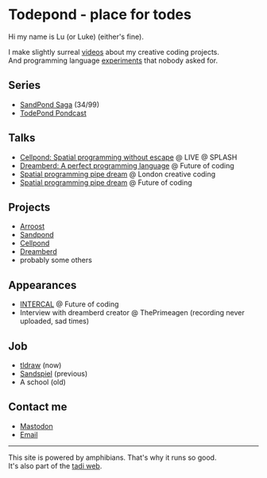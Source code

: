# Todepond - place for todes

Hi my name is Lu (or Luke) (either's fine).

I make slightly surreal [videos](https://youtube.com/@TodePond) about my creative coding projects.<br>
And programming language [experiments](https://github.com/TodePond) that nobody asked for.

## Series

- [SandPond Saga](https://www.youtube.com/@TodePond) (34/99)<br>
- [TodePond Pondcast](https://www.patreon.com/todepond)

## Talks

- [Cellpond: Spatial programming without escape](https://www.youtube.com/watch?v=cBYudbaqHAk&amp;t=6704s) @ LIVE @ SPLASH<br>
- [Dreamberd: A perfect programming language](https://youtu.be/52vmjZnxJb8?si=0TXlU2X2tewR1FFc) @ Future of coding<br>
- [Spatial programming pipe dream](https://www.youtube.com/live/L2U_Sd1qMJ4?si=5EfPnVuGNAZ6O1qZ&t=2580) @ London creative coding<br>
- [Spatial programming pipe dream](https://youtu.be/bqtVv9ts29c?si=LEIec6dJz1l-5pzk) @ Future of coding

## Projects

- [Arroost](https://github.com/TodePond/Arroost)
- [Sandpond](https://github.com/TodePond/SandPond)
- [Cellpond](https://github.com/TodePond/CellPond)
- [Dreamberd](https://github.com/TodePond/DreamBerd/)
- probably some others

## Appearances

- [INTERCAL](https://futureofcoding.org/episodes/064) @ Future of coding<br>
- Interview with dreamberd creator @ ThePrimeagen (recording never uploaded, sad times)

## Job

* [tldraw](https://tldraw.com) (now)
* [Sandspiel](https://sandspiel.club/) (previous)
* A school (old)

## Contact me

* [Mastodon](https://mas.to/@TodePond)
* [Email](mailto:todepond@gmail.com)

<hr>

This site is powered by amphibians. That's why it runs so good.<br>
It's also part of the [tadi web](https://tadiweb.com).
